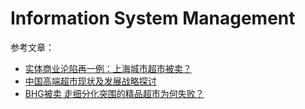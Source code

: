 # Information System Management

参考文章：

* [实体商业沦陷再一例：上海城市超市被卖？](http://www.sohu.com/a/130862762_596367) 
* [中国高端超市现状及发展战略探讨](https://doc.mbalib.com/view/a1ec8838fd2473b27230aeb02c88a2c7.html)
* [BHG被卖 走细分化突围的精品超市为何失败？](http://www.ebrun.com/20170701/236815.shtml)

